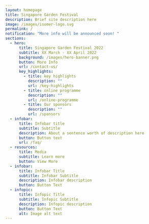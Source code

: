 ```yaml
---
layout: homepage
title: Singapore Garden Festival
description: Brief site description here
image: /images/isomer-logo.svg
permalink: /
notification: "More info will be announced soon! "
sections:
  - hero:
      title: Singapore Garden Festival 2022
      subtitle: XX March - XX April 2022
      background: /images/hero-banner.png
      button: More Info
      url: /contact-us/
      key_highlights:
        - title: key highlights
          description: ""
          url: /key-highlights
        - title: online programme
          description: ""
          url: /online-programme
        - title: Our sponsors
          description: ""
          url: /sponsors
  - infobar:
      title: Infobar title
      subtitle: Subtitle
      description: About a sentence worth of description here
      button: Button text
      url: /faq/
  - resources:
      title: Media
      subtitle: Learn more
      button: View More
  - infobar:
      title: Infobar Title
      subtitle: Infobar Subtitle
      description: Infobar description
      button: Button Text
  - infopic:
      title: Infopic Title
      subtitle: Infopic Subtitle
      description: Infopic description
      button: Button Text
      alt: Image alt text
---
```

